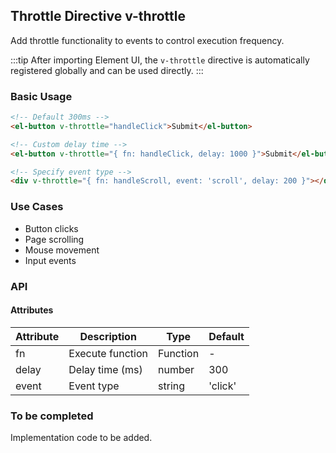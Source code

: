 ## Throttle Directive v-throttle

Add throttle functionality to events to control execution frequency.

:::tip
After importing Element UI, the `v-throttle` directive is automatically registered globally and can be used directly.
:::

### Basic Usage

```html
<!-- Default 300ms -->
<el-button v-throttle="handleClick">Submit</el-button>

<!-- Custom delay time -->
<el-button v-throttle="{ fn: handleClick, delay: 1000 }">Submit</el-button>

<!-- Specify event type -->
<div v-throttle="{ fn: handleScroll, event: 'scroll', delay: 200 }"></div>
```

### Use Cases

- Button clicks
- Page scrolling
- Mouse movement
- Input events

### API

#### Attributes

| Attribute | Description      | Type     | Default |
| --------- | ---------------- | -------- | ------- |
| fn        | Execute function | Function | -       |
| delay     | Delay time (ms)  | number   | 300     |
| event     | Event type       | string   | 'click' |

### To be completed

Implementation code to be added.
